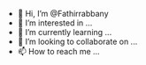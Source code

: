 - 👋 Hi, I’m @Fathirrabbany
- 👀 I’m interested in ...
- 🌱 I’m currently learning ...
- 💞️ I’m looking to collaborate on ...
- 📫 How to reach me ...

<!---
Fathirrabbany/Fathirrabbany is a ✨ special ✨ repository because its `README.md` (this file) appears on your GitHub profile.
You can click the Preview link to take a look at your changes.
--->

